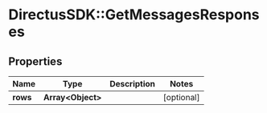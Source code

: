 # DirectusSDK::GetMessagesResponses

## Properties
Name | Type | Description | Notes
------------ | ------------- | ------------- | -------------
**rows** | **Array&lt;Object&gt;** |  | [optional] 


